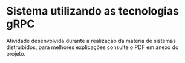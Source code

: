 # Sistema utilizando as tecnologias gRPC

Atividade desenvolvida durante a realização da materia de sistemas distruibidos, para melhores explicações consulte o PDF em anexo do projeto. 
